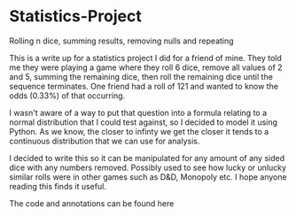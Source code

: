 # Statistics-Project
Rolling n dice, summing results, removing nulls and repeating

This is a write up for a statistics project I did for a friend of mine. They told me they were playing a game where they roll 6 dice, remove all values of 2 and 5, summing the remaining dice, then roll the remaining dice until the sequence terminates. One friend had a roll of 121 and wanted to know the odds (0.33%) of that occurring.

I wasn't aware of a way to put that question into a formula relating to a normal distribution that I could test against, so I decided to model it using Python. As we know, the closer to infinty we get the closer it tends to a continuous distribution that we can use for analysis. 

I decided to write this so it can be manipulated for any amount of any sided dice with any numbers removed. Possibly used to see how lucky or unlucky similar rolls were in other games such as D&D, Monopoly etc. I hope anyone reading this finds it useful. 

The code and annotations can be found here
